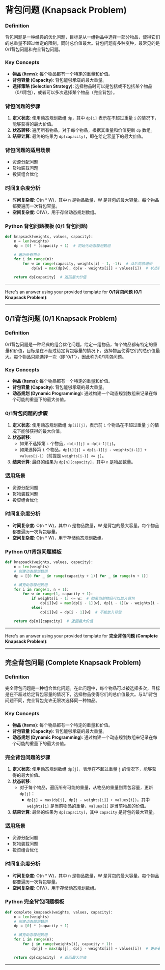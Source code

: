 # 背包问题 (Knapsack Problem)

### Definition
背包问题是一种经典的优化问题，目标是从一组物品中选择一部分物品，使得它们的总重量不超过给定的限制，同时总价值最大。背包问题有多种变种，最常见的是0/1背包问题和完全背包问题。

### Key Concepts
- **物品 (Items)**: 每个物品都有一个特定的重量和价值。
- **背包容量 (Capacity)**: 背包能够承载的最大重量。
- **选择策略 (Selection Strategy)**: 选择物品时可以是包括或不包括某个物品（0/1背包），或者可以多次选择某个物品（完全背包）。

### 背包问题的步骤
1. **定义状态**: 使用动态规划数组 `dp`，其中 `dp[i]` 表示在不超过重量 `i` 的情况下，能够获得的最大价值。
2. **状态转移**: 遍历所有物品，对于每个物品，根据其重量和价值更新 `dp` 数组。
3. **结果计算**: 最终的结果为 `dp[capacity]`，即在给定容量下的最大价值。

### 背包问题的适用场景
- 资源分配问题
- 货物装载问题
- 投资组合优化

### 时间复杂度分析
- **时间复杂度**: O(n * W)，其中 n 是物品数量，W 是背包的最大容量。每个物品都要遍历一次背包容量。
- **空间复杂度**: O(W)，用于存储动态规划数组。

### Python 背包问题模板 (0/1 背包问题)
```python
def knapsack(weights, values, capacity):
    n = len(weights)
    dp = [0] * (capacity + 1)  # 初始化动态规划数组

    # 遍历所有物品
    for i in range(n):
        for w in range(capacity, weights[i] - 1, -1):  # 从后向前遍历
            dp[w] = max(dp[w], dp[w - weights[i]] + values[i])  # 状态转移

    return dp[capacity]  # 返回最大价值
```

---

Here's an answer using your provided template for **0/1背包问题 (0/1 Knapsack Problem)**:

---

## 0/1背包问题 (0/1 Knapsack Problem)

### Definition
0/1背包问题是一种经典的组合优化问题。给定一组物品，每个物品都有特定的重量和价值，目标是在不超过给定背包容量的情况下，选择物品使得它们的总价值最大。每个物品只能选择一次（即“0/1”），因此称为0/1背包问题。

### Key Concepts
- **物品 (Items)**: 每个物品都有一个特定的重量和价值。
- **背包容量 (Capacity)**: 背包能够承载的最大重量。
- **动态规划 (Dynamic Programming)**: 通过构建一个动态规划数组来记录在每个可能的重量下的最大价值。

### 0/1背包问题的步骤
1. **定义状态**: 使用动态规划数组 `dp[i][j]`，表示前 `i` 个物品在不超过重量 `j` 的情况下能够获得的最大价值。
2. **状态转移**:
   - 如果不选择第 `i` 个物品，`dp[i][j] = dp[i-1][j]`。
   - 如果选择第 `i` 个物品，`dp[i][j] = dp[i-1][j - weights[i-1]] + values[i-1]`（前提是 `weights[i-1] <= j`）。
3. **结果计算**: 最终的结果为 `dp[n][capacity]`，其中 `n` 是物品数量。

### 适用场景
- 资源分配问题
- 货物装载问题
- 投资组合优化

### 时间复杂度分析
- **时间复杂度**: O(n * W)，其中 n 是物品数量，W 是背包的最大容量。每个物品都要遍历一次背包容量。
- **空间复杂度**: O(n * W)，用于存储动态规划数组。

### Python 0/1背包问题模板
```python
def knapsack(weights, values, capacity):
    n = len(weights)
    # 创建动态规划数组
    dp = [[0 for _ in range(capacity + 1)] for _ in range(n + 1)]

    # 填充动态规划数组
    for i in range(1, n + 1):
        for w in range(1, capacity + 1):
            if weights[i - 1] <= w:  # 如果当前物品可以放入背包
                dp[i][w] = max(dp[i - 1][w], dp[i - 1][w - weights[i - 1]] + values[i - 1])  # 选择或不选择物品
            else:
                dp[i][w] = dp[i - 1][w]  # 不能放入背包

    return dp[n][capacity]  # 返回最大价值
```

---

Here's an answer using your provided template for **完全背包问题 (Complete Knapsack Problem)**:

---

## 完全背包问题 (Complete Knapsack Problem)

### Definition
完全背包问题是一种组合优化问题。在此问题中，每个物品可以被选择多次，目标是在不超过给定背包容量的情况下，选择物品使得它们的总价值最大。与0/1背包问题不同，完全背包允许无限次选择同一种物品。

### Key Concepts
- **物品 (Items)**: 每个物品都有一个特定的重量和价值。
- **背包容量 (Capacity)**: 背包能够承载的最大重量。
- **动态规划 (Dynamic Programming)**: 通过构建一个动态规划数组来记录在每个可能的重量下的最大价值。

### 完全背包问题的步骤
1. **定义状态**: 使用动态规划数组 `dp[j]`，表示在不超过重量 `j` 的情况下，能够获得的最大价值。
2. **状态转移**:
   - 对于每个物品，遍历所有可能的重量，从物品的重量到背包容量，更新 `dp[j]`：
     - `dp[j] = max(dp[j], dp[j - weights[i]] + values[i])`，其中 `weights[i]` 是当前物品的重量，`values[i]` 是当前物品的价值。
3. **结果计算**: 最终的结果为 `dp[capacity]`，其中 `capacity` 是背包的最大容量。

### 适用场景
- 资源分配问题
- 货物装载问题
- 投资组合优化

### 时间复杂度分析
- **时间复杂度**: O(n * W)，其中 n 是物品数量，W 是背包的最大容量。每个物品都要遍历一次背包容量。
- **空间复杂度**: O(W)，用于存储动态规划数组。

### Python 完全背包问题模板
```python
def complete_knapsack(weights, values, capacity):
    n = len(weights)
    # 创建动态规划数组
    dp = [0] * (capacity + 1)

    # 填充动态规划数组
    for i in range(n):
        for j in range(weights[i], capacity + 1):
            dp[j] = max(dp[j], dp[j - weights[i]] + values[i])  # 更新最大价值

    return dp[capacity]  # 返回最大价值
```

---

